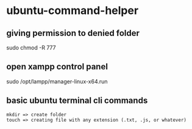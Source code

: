 # ubuntu-command-helper

  ## giving permission to denied folder
sudo chmod -R 777

   ## open xampp control panel
sudo /opt/lampp/manager-linux-x64.run

  ## basic ubuntu terminal cli commands
    mkdir => create folder
    touch => creating file with any extension (.txt, .js, or whatever)
